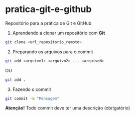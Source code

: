 # pratica-git-e-github
Repositório para a prática de Git e GitHub

1. Aprendendo a clonar um repositório com **Git**

```bash
git clone <url_repositorio_remoto>
```

2. Preparando os arquivos para o commit
```bash
git add <arquivo1> <arquivo2> ... <arquivoN>
```
OU
```bash
git add .
```

3. Fazendo o commit

```bash
git commit -m "Mensagem"
```
**Atenção!** Todo commit deve ter uma descrição (obrigatório)